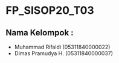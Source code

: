 # FP_SISOP20_T03

## Nama Kelompok :
* Muhammad Rifaldi (05311840000022)
* Dimas Pramudya H. (05311840000037)

